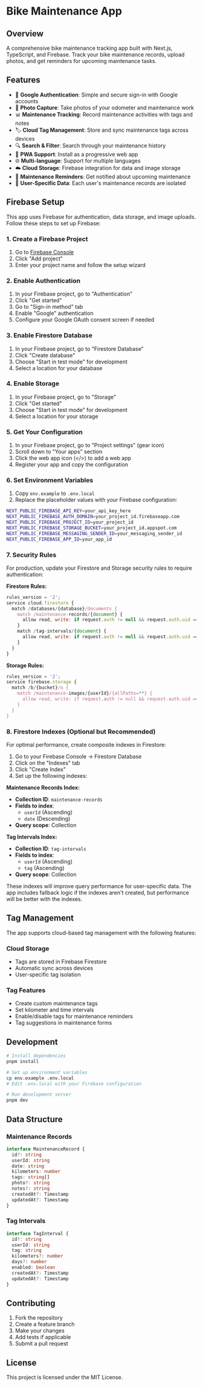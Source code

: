 # Bike Maintenance App
## Overview

A comprehensive bike maintenance tracking app built with Next.js, TypeScript, and Firebase. Track your bike maintenance records, upload photos, and get reminders for upcoming maintenance tasks.

## Features

- 🔐 **Google Authentication**: Simple and secure sign-in with Google accounts
- 📸 **Photo Capture**: Take photos of your odometer and maintenance work
- 📊 **Maintenance Tracking**: Record maintenance activities with tags and notes
- 🏷️ **Cloud Tag Management**: Store and sync maintenance tags across devices
- 🔍 **Search & Filter**: Search through your maintenance history
- 📱 **PWA Support**: Install as a progressive web app
- 🌐 **Multi-language**: Support for multiple languages
- ☁️ **Cloud Storage**: Firebase integration for data and image storage
- 🔔 **Maintenance Reminders**: Get notified about upcoming maintenance
- 👤 **User-Specific Data**: Each user's maintenance records are isolated

## Firebase Setup

This app uses Firebase for authentication, data storage, and image uploads. Follow these steps to set up Firebase:

### 1. Create a Firebase Project

1. Go to [Firebase Console](https://console.firebase.google.com/)
2. Click "Add project"
3. Enter your project name and follow the setup wizard

### 2. Enable Authentication

1. In your Firebase project, go to "Authentication"
2. Click "Get started"
3. Go to "Sign-in method" tab
4. Enable "Google" authentication
5. Configure your Google OAuth consent screen if needed

### 3. Enable Firestore Database

1. In your Firebase project, go to "Firestore Database"
2. Click "Create database"
3. Choose "Start in test mode" for development
4. Select a location for your database

### 4. Enable Storage

1. In your Firebase project, go to "Storage"
2. Click "Get started"
3. Choose "Start in test mode" for development
4. Select a location for your storage

### 5. Get Your Configuration

1. In your Firebase project, go to "Project settings" (gear icon)
2. Scroll down to "Your apps" section
3. Click the web app icon (</>) to add a web app
4. Register your app and copy the configuration

### 6. Set Environment Variables

1. Copy `env.example` to `.env.local`
2. Replace the placeholder values with your Firebase configuration:

```bash
NEXT_PUBLIC_FIREBASE_API_KEY=your_api_key_here
NEXT_PUBLIC_FIREBASE_AUTH_DOMAIN=your_project_id.firebaseapp.com
NEXT_PUBLIC_FIREBASE_PROJECT_ID=your_project_id
NEXT_PUBLIC_FIREBASE_STORAGE_BUCKET=your_project_id.appspot.com
NEXT_PUBLIC_FIREBASE_MESSAGING_SENDER_ID=your_messaging_sender_id
NEXT_PUBLIC_FIREBASE_APP_ID=your_app_id
```

### 7. Security Rules

For production, update your Firestore and Storage security rules to require authentication:

**Firestore Rules:**
```javascript
rules_version = '2';
service cloud.firestore {
  match /databases/{database}/documents {
    match /maintenance-records/{document} {
      allow read, write: if request.auth != null && request.auth.uid == resource.data.userId;
    }
    match /tag-intervals/{document} {
      allow read, write: if request.auth != null && request.auth.uid == resource.data.userId;
    }
  }
}
```

**Storage Rules:**
```javascript
rules_version = '2';
service firebase.storage {
  match /b/{bucket}/o {
    match /maintenance-images/{userId}/{allPaths=**} {
      allow read, write: if request.auth != null && request.auth.uid == userId;
    }
  }
}
```

### 8. Firestore Indexes (Optional but Recommended)

For optimal performance, create composite indexes in Firestore:

1. Go to your Firebase Console → Firestore Database
2. Click on the "Indexes" tab
3. Click "Create Index"
4. Set up the following indexes:

**Maintenance Records Index:**
- **Collection ID**: `maintenance-records`
- **Fields to index**:
  - `userId` (Ascending)
  - `date` (Descending)
- **Query scope**: Collection

**Tag Intervals Index:**
- **Collection ID**: `tag-intervals`
- **Fields to index**:
  - `userId` (Ascending)
  - `tag` (Ascending)
- **Query scope**: Collection

These indexes will improve query performance for user-specific data. The app includes fallback logic if the indexes aren't created, but performance will be better with the indexes.

## Tag Management

The app supports cloud-based tag management with the following features:

### Cloud Storage
- Tags are stored in Firebase Firestore
- Automatic sync across devices
- User-specific tag isolation

### Tag Features
- Create custom maintenance tags
- Set kilometer and time intervals
- Enable/disable tags for maintenance reminders
- Tag suggestions in maintenance forms

## Development

```bash
# Install dependencies
pnpm install

# Set up environment variables
cp env.example .env.local
# Edit .env.local with your Firebase configuration

# Run development server
pnpm dev
```

## Data Structure

### Maintenance Records
```typescript
interface MaintenanceRecord {
  id?: string
  userId: string
  date: string
  kilometers: number
  tags: string[]
  photo?: string
  notes?: string
  createdAt?: Timestamp
  updatedAt?: Timestamp
}
```

### Tag Intervals
```typescript
interface TagInterval {
  id?: string
  userId: string
  tag: string
  kilometers?: number
  days?: number
  enabled: boolean
  createdAt?: Timestamp
  updatedAt?: Timestamp
}
```

## Contributing

1. Fork the repository
2. Create a feature branch
3. Make your changes
4. Add tests if applicable
5. Submit a pull request

## License

This project is licensed under the MIT License.
